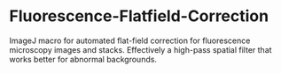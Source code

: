 # Fluorescence-Flatfield-Correction
ImageJ macro for automated flat-field correction for fluorescence microscopy images and stacks. Effectively a high-pass spatial filter that works better for abnormal backgrounds. 
